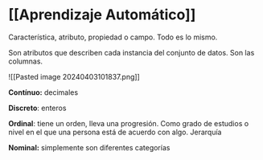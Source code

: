 # [[Aprendizaje Automático]]
Característica, atributo, propiedad o campo. Todo es lo mismo.

Son atributos que describen cada instancia del conjunto de datos. 
Son las columnas.

![[Pasted image 20240403101837.png]]

**Contínuo:** decimales

**Discreto**: enteros

**Ordinal**: tiene un orden, lleva una progresión. Como grado de estudios o nivel en el que una persona está de acuerdo con algo. Jerarquía

**Nominal:** simplemente son diferentes categorías
